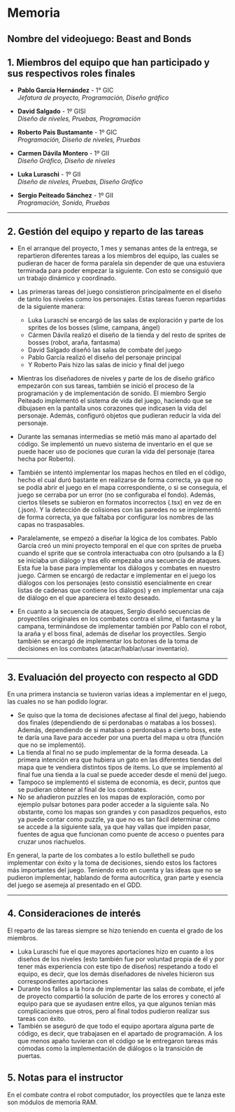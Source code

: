 # Memoria

## Nombre del videojuego: Beast and Bonds



## 1. Miembros del equipo que han participado y sus respectivos roles finales


- **Pablo García Hernández** - 1° GIC  
  _Jefatura de proyecto, Programación, Diseño gráfico_
  
- **David Salgado** - 1º GISI  
  _Diseño de niveles, Pruebas, Programación_
  
- **Roberto Pais Bustamante** - 1º GIC  
  _Programación, Diseño de niveles, Pruebas_
  
- **Carmen Dávila Montero** - 1º GII  
  _Diseño Gráfico, Diseño de niveles_
  
- **Luka Luraschi** - 1º GII  
  _Diseño de niveles, Pruebas, Diseño Gráfico_
  
- **Sergio Peiteado Sánchez** - 1º GII  
  _Programación, Sonido, Pruebas_

---


## 2. Gestión del equipo y reparto de las tareas

- En el arranque del proyecto, 1 mes y semanas antes de la entrega, se repartieron
diferentes tareas a los miembros del equipo, las cuales se pudieran de hacer de forma paralela
sin depender de que una estuviera terminada para poder empezar la siguiente. Con esto se consiguió
que un trabajo dinámico y coordinado.
- Las primeras tareas del juego consistieron principalmente en el diseño de tanto los niveles como los personajes.
Estas tareas fueron repartidas de la siguiente manera:
  - Luka Luraschi se encargó de las salas de exploración y parte de los sprites de los bosses (slime, campana, ángel)
  - Cármen Dávila realizó el diseño de la tienda y del resto de sprites de bosses (robot, araña, fantasma)
  - David Salgado diseñó las salas de combate del juego
  - Pablo García realizó el diseño del personaje principal
  - Y Roberto Pais hizo las salas de inicio y final del juego


- Mientras los diseñadores de niveles y parte de los de diseño gráfico empezarón con sus tareas, también se inició
el proceso de la programación y de implementación de sonido. El miembro Sergio Peiteado implementó el sistema de vida del juego,
haciendo que se dibujasen en la pantalla unos corazones que indicasen la vida del personaje. Además, configuró objetos que pudieran
reducir la vida del personaje.
- Durante las semanas intermedias se metió más mano al apartado del código. Se implementó un nuevo sistema de inventario en el que
se puede hacer uso de pociones que curan la vida del personaje (tarea hecha por Roberto).
- También se intentó implementar los mapas hechos en tiled en el código, hecho el cual duró bastante en realizarse de forma correcta,
ya que no se podía abrir el juego en el mapa correspondiente, o si se conseguía, el juego se cerraba por un error (no se configuraba el fondo).
Además, ciertos tilesets se subieron en formatos incorrectos (.tsx) en vez de en (.json). Y la detección de colisiones con las paredes
no se implementó de forma correcta, ya que faltaba por configurar los nombres de las capas no traspasables.
- Paralelamente, se empezó a diseñar la lógica de los combates. Pablo García creó un mini proyecto temporal en el que con sprites de prueba
cuando el sprite que se controla interactuaba con otro (pulsando a la E) se iniciaba un diálogo y tras ello empezaba una secuencia de ataques.
Esta fue la base para implementar los diálogos y combates en nuestro juego. Cármen se encargó de redactar e implementar en el juego los diálogos
con los personajes (esto consistió esencialmente en crear listas de cadenas que contiene los diálogos) y en implementar una caja de diálogo en el
que apareciera el texto deseado.
- En cuanto a la secuencia de ataques, Sergio diseñó secuencias de proyectiles originales en los combates contra el slime, el fantasma y la campana,
terminándose de implementar también por Pablo con el robot, la araña y el boss final, además de diseñar los proyectiles. Sergio también se encargó
de implementar los botones de la toma de decisiones en los combates (atacar/hablar/usar inventario).

---

## 3. Evaluación del proyecto con respecto al GDD

En una primera instancia se tuvieron varias ideas a implementar en el juego, las cuales no se han podido lograr.

- Se quiso que la toma de decisiones afectase al final del juego, habiendo dos finales (dependiendo de si perdonabas o matabas a los bosses). Además,
dependiendo de si matabas o perdonabas a cierto boss, este te daría una llave para acceder por una puerta del mapa u otra (función que no se implementó).
- La tienda al final no se pudo implementar de la forma deseada. La primera intención era que hubiera un gato en las diferentes tiendas del mapa
que te vendiera distintos tipos de items. Lo que se implementó al final fue una tienda a la cual se puede acceder desde el menú del juego.
- Tampoco se implementó el sistema de economía, es decir, puntos que se pudieran obtener al final de los combates.
- No se añadieron puzzles en los mapas de exploración, como por ejemplo pulsar botones para poder acceder a la siguiente sala. No obstante,
como los mapas son grandes y con pasadizos pequeños, esto ya puede contar como puzzle, ya que no es tan fácil determinar cómo se accede a la siguiente sala,
ya que hay vallas que impiden pasar, fuentes de agua que funcionan como puente de acceso o puentes para cruzar unos riachuelos.


En general, la parte de los combates a lo estilo bullethell se pudo implementar con éxito y la toma de decisiones, siendo estos los factores más
importantes del juego. Teniendo esto en cuenta y las ideas que no se pudieron implementar, hablando de forma autocrítica, gran parte y esencia del juego
se asemeja al presentado en el GDD.

---

## 4. Consideraciones de interés

El reparto de las tareas siempre se hizo teniendo en cuenta el grado de los miembros. 
- Luka Luraschi fue el que mayores aportaciones hizo en cuanto a los diseños de los niveles (esto también fue por voluntad propia de él
y por tener más experiencia con este tipo de diseños) respetando a todo el equipo, es decir, que los demás diseñadores de niveles hicieron sus
correspondientes aportaciones
- Durante los fallos a la hora de implementar las salas de combate, el jefe de proyecto compartió la solución de parte de los errores y conectó
al equipo para que se ayudasen entre ellos, ya que algunos tenían más complicaciones que otros, pero al final todos pudieron realizar sus tareas con éxito.
- También se aseguró de que todo el equipo aportara alguna parte de código, es decir, que trabajasen en el apartado de programación. A los que menos apaño
tuvieran con el código se le entregaron tareas más cómodas como la implementación de diálogos o la transición de puertas.

## 5. Notas para el instructor

En el combate contra el robot computador, los proyectiles que te lanza este son módulos de memoria RAM.
